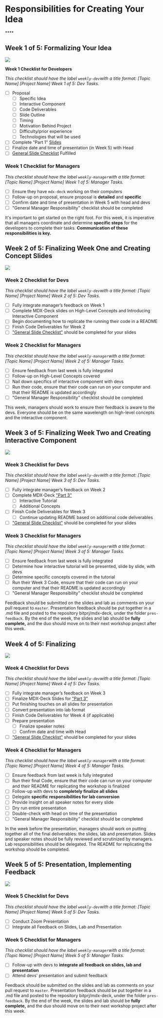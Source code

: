 # Responsibilities for Creating Your Idea

\*\*\*\*

## Week 1 of 5: Formalizing Your Idea

![](../../../../.gitbook/assets/workshop-flowchart-page-6%20%281%29.png)

**Week 1 Checklist for Developers**

_This checklist should have the label `weekly-dev`with a title format: \[Topic Name\] \[Project Name\] Week 1 of 5: Dev Tasks._

* [ ] Proposal
  * [ ] Specific Idea
  * [ ] Interactive Component
  * [ ] Code Deliverables
  * [ ] Slide Outline
  * [ ] Timing
  * [ ] Motivation Behind Project
  * [ ] Difficulty/prior experience
  * [ ] Technologies that will be used
* [ ] Complete "Part 1" [Slides](../workshops-creating-your-own-idea.md#part-one-idea-motivation)
* [ ] Finalize date and time of presentation \(in Week 5\) with Head
* [ ] [General Slide Checklist](../#general-slide-checklist) Fulfilled

### Week 1 Checklist for Managers

_This checklist should have the label `weekly-manager`with a title format: \[Topic Name\] \[Project Name\] Week 1 of 5: Manager Tasks._

* [ ] Ensure they have `mdx-deck` working on their computers
* [ ] Follow-up on proposal, ensure proposal is **detailed** and **specific**
* [ ] Confirm date and time of presentation in Week 5 with head and devs
* [ ] "General Manager Responsibility" checklist should be completed 

It's important to get started on the right foot. For this week, it is imperative that all managers coordinate and determine **specific steps** for the developers to complete their tasks. **Communication of these responsibilities is key.**

## Week 2 of 5: Finalizing Week One and Creating Concept Slides

![](../../../../.gitbook/assets/workshop-flowchart-page-7.png)

### Week 2 Checklist for Devs

_This checklist should have the label `weekly-dev`with a title format: \[Topic Name\] \[Project Name\] Week 2 of 5: Dev Tasks._

* [ ] Fully integrate manager’s feedback on Week 1
* [ ] Complete MDX-Deck slides on High-Level Concepts and Introducing Interactive Component
* [ ] Begin documenting how to replicate the running their code in a README
* [ ] Finish Code Deliverables for Week 2
* [ ] ["General Slide Checklist"](../#general-slide-checklist) should be completed for your slides

### Week 2 Checklist for Managers

_This checklist should have the label `weekly-manager`with a title format: \[Topic Name\] \[Project Name\] Week 2 of 5: Manager Tasks._

* [ ] Ensure feedback from last week is fully integrated
* [ ] Follow-up on High-Level Concepts covered
* [ ] Nail down specifics of interactive component with devs
* [ ] Run their code, ensure that their code can run on your computer and that their README is updated accordingly
* [ ] "General Manager Responsibility" checklist should be completed 

This week, managers should work to ensure their feedback is aware to the devs. Everyone should be on the same wavelength on high-level concepts and the interactive component.

## Week 3 of 5: Finalizing Week Two and Creating Interactive Component

![](../../../../.gitbook/assets/workshop-flowchart-page-8.png)

### Week 3 Checklist for Devs

_This checklist should have the label `weekly-dev`with a title format: \[Topic Name\] \[Project Name\] Week 3 of 5: Dev Tasks._

* [ ] Fully integrate manager’s feedback on Week 2
* [ ] Complete MDX-Deck ["Part 3"](../workshops-creating-your-own-idea.md#part-two-concepts-interactive-introduction)
  * [ ] Interactive Tutorial
  * [ ] Additional Concepts
* [ ] Finish Code Deliverables for Week 3
  * [ ] Continue updating README based on additional code deliverables
* [ ] ["General Slide Checklist"](../#general-slide-checklist) should be completed for your slides

### Week 3 Checklist for Managers

_This checklist should have the label `weekly-manager`with a title format: \[Topic Name\] \[Project Name\] Week 3 of 5: Manager Tasks._

* [ ] Ensure feedback from last week is fully integrated
* [ ] Determine how interactive tutorial will be presented, slide by slide, with devs
* [ ] Determine specific concepts covered in the tutorial
* [ ] Run their Week 3 Code, ensure that their code can run on your computer and that their README is updated accordingly
* [ ] "General Manager Responsibility" checklist should be completed 

Feedback should be submitted on the slides and lab as comments on your pull request to `master`. Presentation feedback should be put together in a .md file and posted to the repository bitprj/mdx-deck, under the folder `pres-feedback`. By the end of the week, the slides and lab should be **fully complete,** and the duo should move on to their next workshop project after this week.

## Week 4 of 5: Finalizing

![](../../../../.gitbook/assets/workshop-flowchart-page-9.png)

### Week 4 Checklist for Devs

_This checklist should have the label `weekly-dev`with a title format: \[Topic Name\] \[Project Name\] Week 4 of 5: Dev Tasks._

* [ ] Fully integrate manager’s feedback on Week 3
* [ ] Finalize MDX-Deck Slides for ["Part 3"](../workshops-creating-your-own-idea.md#part-three-interactive-tutorial-additional-concepts)
* [ ] Put finishing touches on all slides for presentation
* [ ] Convert presentation into lab format
* [ ] Finish Code Deliverables for Week 4 \(if applicable\)
* [ ] Prepare presentation
  * [ ] Finalize speaker notes
  * [ ] Confirm date and time with Head
* [ ] ["General Slide Checklist"](../#general-slide-checklist) should be completed for your slides

### Week 4 Checklist for Managers

_This checklist should have the label `weekly-manager`with a title format: \[Topic Name\] \[Project Name\] Week 4 of 5: Manager Tasks._

* [ ] Ensure feedback from last week is fully integrated
* [ ] Run their final Code, ensure that their code can run on your computer and their README for replicating the workshop is finalized
* [ ] Follow-up with devs to **completely finalize all slides**
* [ ] Delegate **specific responsibilities for lab conversion**
* [ ] Provide insight on all speaker notes for every slide
* [ ] Dry run entire presentation 
* [ ] Double-check with head on time of the presentation
* [ ] "General Manager Responsibility" checklist should be completed

In the week before the presentation, managers should work on putting together all of the final deliverables: the slides, lab and presentation. Slides and speaker notes should be fully reviewed and scrutinized by managers. Lab responsibilities should be delegated. The README for replicating the workshop should be completed.

## Week 5 of 5: Presentation, Implementing Feedback

![](../../../../.gitbook/assets/workshop-flowchart-page-5.png)

### Week 5 Checklist for Devs

_This checklist should have the label `weekly-dev`with a title format: \[Topic Name\] \[Project Name\] Week 5 of 5: Dev Tasks._

* [ ] Conduct Zoom Presentation
* [ ] Integrate all Feedback on Slides, Lab and Presentation

### Week 5 Checklist for Managers

_This checklist should have the label `weekly-manager`with a title format: \[Topic Name\] \[Project Name\] Week 5 of 5: Manager Tasks._

* [ ] Follow-up with devs to **integrate all feedback on slides, lab and presentation**
* [ ] Attend devs' presentation and submit feedback

Feedback should be submitted on the slides and lab as comments on your pull request to `master`. Presentation feedback should be put together in a .md file and posted to the repository bitprj/mdx-deck, under the folder `pres-feedback`. By the end of the week, the slides and lab should be **fully complete,** and the duo should move on to their next workshop project after this week.

